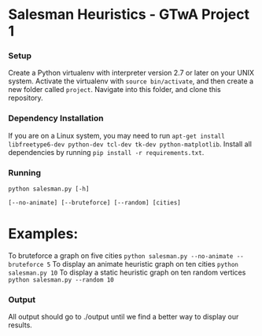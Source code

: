 # Salesman Heuristics - GTwA Project 1

### Setup

Create a Python virtualenv with interpreter version 2.7 or later on your UNIX system. Activate the virtualenv with `source bin/activate`, and then create a new folder called `project`. Navigate into this folder, and clone this repository.

### Dependency Installation

If you are on a Linux system, you may need to run `apt-get install libfreetype6-dev python-dev tcl-dev tk-dev
 python-matplotlib`. Install all dependencies by running `pip install -r requirements.txt`.  

### Running
`python salesman.py [-h] `

`[--no-animate] [--bruteforce] [--random] [cities]`

# Examples:
To bruteforce a graph on five cities `python salesman.py --no-animate --bruteforce 5`
To display an animate heuristic graph on ten cities `python salesman.py 10`
To display a static heuristic graph on ten random vertices `python salesman.py --random 10`

### Output

All output should go to ./output until we find a better way to display our results.
